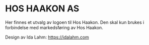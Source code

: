 # HOS HAAKON AS
Her finnes et utvalg av logoen til Hos Haakon. Den skal kun brukes i forbindelse med markedsføring av Hos Haakon.

Design av Ida Lahm: https://idalahm.com

